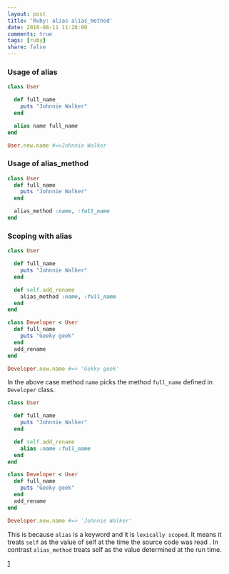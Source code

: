```yaml
---
layout: post
title: 'Ruby: alias alias_method'
date: 2018-08-11 11:28:00
comments: true
tags: [ruby]
share: false
---
```

### Usage of alias
```ruby
class User

  def full_name
    puts "Johnnie Walker"
  end

  alias name full_name
end

User.new.name #=>Johnnie Walker
```

### Usage of alias_method
```ruby
class User
  def full_name
    puts "Johnnie Walker"
  end

  alias_method :name, :full_name
end
```

### Scoping with alias
```ruby
class User

  def full_name
    puts "Johnnie Walker"
  end

  def self.add_rename
    alias_method :name, :full_name
  end
end

class Developer < User
  def full_name
    puts "Geeky geek"
  end
  add_rename
end

Developer.new.name #=> 'Gekky geek'
```
In the above case method `name` picks the method `full_name` defined in `Developer` class.

```ruby
class User

  def full_name
    puts "Johnnie Walker"
  end

  def self.add_rename
    alias :name :full_name
  end
end

class Developer < User
  def full_name
    puts "Geeky geek"
  end
  add_rename
end

Developer.new.name #=> 'Johnnie Walker'
```

This is because `alias` is a keyword and it is `lexically scoped`. It means it treats `self` as the value of self at the time the source code was read . In contrast `alias_method` treats self as the value determined at the run time.

[1](https://blog.bigbinary.com/2012/01/08/alias-vs-alias-method.html)
